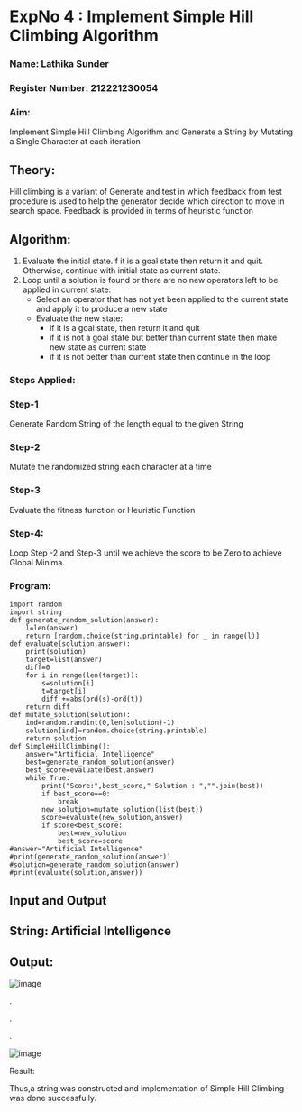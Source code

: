 <h1>ExpNo 4 : Implement Simple Hill Climbing Algorithm</h1> 
<h3>Name: Lathika Sunder </h3>
<h3>Register Number: 212221230054</h3>
<H3>Aim:</H3>
<p>Implement Simple Hill Climbing Algorithm and Generate a String by Mutating a Single Character at each iteration </p>
<h2> Theory: </h2>
<p>Hill climbing is a variant of Generate and test in which feedback from test procedure is used to help the generator decide which direction to move in search space.
Feedback is provided in terms of heuristic function
</p>


<h2>Algorithm:</h2>
<p>
<ol>
 <li> Evaluate the initial state.If it is a goal state then return it and quit. Otherwise, continue with initial state as current state.</li> 
<li>Loop until a solution is found or there are no new operators left to be applied in current state:
<ul><li>Select an operator that has not yet been applied to the current state and apply it to produce a new state</li>
<li>Evaluate the new state:
  <ul>
<li>if it is a goal state, then return it and quit</li>
<li>if it is not a goal state but better than current state then make new state as current state</li>
<li>if it is not better than current state then continue in the loop</li>
    </ul>
</li>
</ul>
</li>
</ol>

</p>

<h3> Steps Applied:</h3>
<h3>Step-1</h3>
<p> Generate Random String of the length equal to the given String</p>
<h3>Step-2</h3>
<p>Mutate the randomized string each character at a time</p>
<h3>Step-3</h3>
<p> Evaluate the fitness function or Heuristic Function</p>
<h3>Step-4:</h3>
<p> Loop Step -2 and Step-3  until we achieve the score to be Zero to achieve Global Minima.</p>

<h3>Program:</h3>

```
import random
import string
def generate_random_solution(answer):
    l=len(answer)
    return [random.choice(string.printable) for _ in range(l)]
def evaluate(solution,answer):
    print(solution)
    target=list(answer)
    diff=0
    for i in range(len(target)):
        s=solution[i]
        t=target[i]
        diff +=abs(ord(s)-ord(t))
    return diff
def mutate_solution(solution):
    ind=random.randint(0,len(solution)-1)
    solution[ind]=random.choice(string.printable)
    return solution
def SimpleHillClimbing():
    answer="Artificial Intelligence"
    best=generate_random_solution(answer)
    best_score=evaluate(best,answer)
    while True:
        print("Score:",best_score," Solution : ","".join(best))
        if best_score==0:
            break
        new_solution=mutate_solution(list(best))
        score=evaluate(new_solution,answer)
        if score<best_score:
            best=new_solution
            best_score=score
#answer="Artificial Intelligence"
#print(generate_random_solution(answer))
#solution=generate_random_solution(answer)
#print(evaluate(solution,answer))
```

<h2>Input and Output</h2>
<h2>String: Artificial Intelligence</h2> 
<h2>Output:</h2>

![image](https://github.com/SaiDarshan2003/19AI405FUNDAMENTALSOFARTIFICIALINTELLIGENCE/assets/94692595/67cd836b-b490-4165-a004-3cc048af1a79)

.

.

.

![image](https://github.com/SaiDarshan2003/19AI405FUNDAMENTALSOFARTIFICIALINTELLIGENCE/assets/94692595/d3a9eac3-9476-4b58-8af4-e431240158c9)


Result:

Thus,a string was constructed and implementation of Simple Hill Climbing was done successfully.
